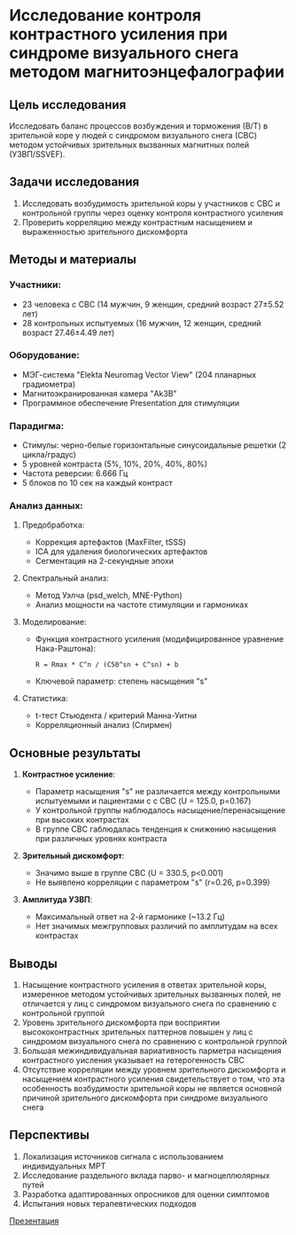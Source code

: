 # Исследование контроля контрастного усиления при синдроме визуального снега методом магнитоэнцефалографии

## Цель исследования
Исследовать баланс процессов возбуждения и торможения (В/Т) в зрительной коре у людей с синдромом визуального снега (СВС) методом устойчивых зрительных вызванных магнитных полей (УЗВП/SSVEF).

## Задачи исследования
1. Исследовать возбудимость зрительной коры у участников с СВС и контрольной группы через оценку контроля контрастного усиления
2. Проверить корреляцию между контрастным насыщением и выраженностью зрительного дискомфорта

## Методы и материалы
### Участники:
- 23 человека с СВС (14 мужчин, 9 женщин, средний возраст 27±5.52 лет)
- 28 контрольных испытуемых (16 мужчин, 12 женщин, средний возраст 27.46±4.49 лет)

### Оборудование:
- МЭГ-система "Elekta Neuromag Vector View" (204 планарных градиометра)
- Магнитоэкранированная камера "Ak3B"
- Программное обеспечение Presentation для стимуляции

### Парадигма:
- Стимулы: черно-белые горизонтальные синусоидальные решетки (2 цикла/градус)
- 5 уровней контраста (5%, 10%, 20%, 40%, 80%)
- Частота реверсии: 6.666 Гц
- 5 блоков по 10 сек на каждый контраст

### Анализ данных:
1. Предобработка:
   - Коррекция артефактов (MaxFilter, tSSS)
   - ICA для удаления биологических артефактов
   - Сегментация на 2-секундные эпохи

2. Спектральный анализ:
   - Метод Уэлча (psd_welch, MNE-Python)
   - Анализ мощности на частоте стимуляции и гармониках

3. Моделирование:
   - Функция контрастного усиления (модифицированное уравнение Нака-Раштона):
     ```
     R = Rmax * C^n / (C50^sn + C^sn) + b
     ```
   - Ключевой параметр: степень насыщения "s"

4. Статистика:
   - t-тест Стьюдента / критерий Манна-Уитни
   - Корреляционный анализ (Спирмен)

## Основные результаты
1. **Контрастное усиление**:
   - Параметр насыщения "s" не различается между контрольными испытуемыми и пациентами с с СВС (U = 125.0, p=0.167)
   - У контрольной группы наблюдалось насыщение/перенасыщение при высоких контрастах
   - В группе СВС габлюдалась тенденция к снижению насыщения при различных уровнях контраста

2. **Зрительный дискомфорт**:
   - Значимо выше в группе СВС (U = 330.5, p<0.001)
   - Не выявлено корреляции с параметром "s" (r=0.26, p=0.399)

3. **Амплитуда УЗВП**:
   - Максимальный ответ на 2-й гармонике (~13.2 Гц)
   - Нет значимых межгрупповых различий по амплитудам на всех контрастах

## Выводы
1. Насыщение контрастного усиления в ответах зрительной коры, измеренное методом устойчивых зрительных вызванных полей, не отличается у лиц с синдромом визуального снега по сравнению с контрольной группой
2. Уровень зрительного дискомфорта при восприятии высококонтрастных зрительных паттернов повышен у лиц с синдромом визуального снега по сравнению с контрольной группой
3. Большая межиндивидуальная вариативность парметра насыщения контрастного уисления указывает на гетерогенность СВС
4. Отсутствие корреляции между уровнем зрительного дискомфорта и насыщением контрастного усиления свидетельствует о том, что эта особенность возбудимости зрительной коры не является основной причиной зрительного дискомфорта при синдроме визуального снега

## Перспективы
1. Локализация источников сигнала с использованием индивидуальных МРТ
2. Исследование раздельного вклада парво- и магноцеллюлярных путей
3. Разработка адаптированных опросников для оценки симптомов
4. Испытания новых терапевтических подходов

[Презентация](https://github.com/naumovasofiya/MEG-Analysis-of-Neuroplasticity-in-VSS/blob/796c0b48c364a384ec33c5289841a1fd5b607580/Contrast_Gain_VSS/results/figures_and_presentation/conrast%20gain%20control%20in%20the%20VSS.pdf)
